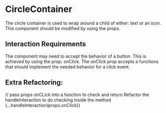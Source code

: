 # CircleContainer

The circle container is used to wrap around a child of either: text or an icon.
This component should be modified by using the props.

## Interaction Requirements

The component may need to accept the behavior of a button. This is achieved by 
using the prop: onClick.
The onClick prop accepts a functions that should implement the needed behavior
for a click event.


## Extra Refactoring:
// pass props onCLick into a function to check and return
Refactor the handleInteraction to do checking inside the method 
{...handleInteraction(props.onClick)}
